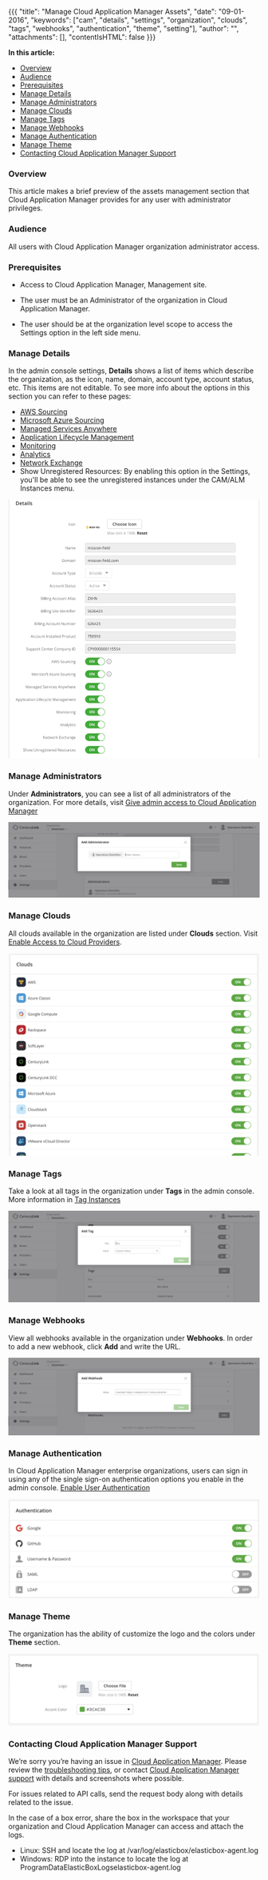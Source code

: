 {{{
"title": "Manage Cloud Application Manager Assets",
"date": "09-01-2016",
"keywords": ["cam", "details", "settings", "organization", "clouds",
"tags", "webhooks", "authentication", "theme", "setting"],
"author": "",
"attachments": [],
"contentIsHTML": false
}}}

**In this article:**

* [Overview](#overview)
* [Audience](#audience)
* [Prerequisites](#prerequisites)
* [Manage Details](#manage-details)
* [Manage Administrators](#manage-administrators)
* [Manage Clouds](#manage-clouds)
* [Manage Tags](#manage-tags)
* [Manage Webhooks](#manage-webhooks)
* [Manage Authentication](#manage-authentication)
* [Manage Theme](#manage-theme)
* [Contacting Cloud Application Manager Support](#contacting-cloud-application-manager-support)


### Overview

This article makes a brief preview of the assets management section that Cloud Application Manager provides for any user with administrator privileges.

### Audience

All users with Cloud Application Manager organization administrator access.

### Prerequisites

* Access to Cloud Application Manager, Management site.

* The user must be an Administrator of the organization in Cloud Application Manager.

* The user should be at the organization level scope to access the Settings option in the left side menu.


### Manage Details

In the admin console settings, **Details** shows a list of items which describe the organization, as the icon, name, domain, account type, account status, etc. This items are not editable.
To see more info about the options in this section you can refer to these pages:

* [AWS Sourcing](https://www.ctl.io/knowledge-base/cloud-application-manager/cloud-optimization/partner-cloud-integration)
* [Microsoft Azure Sourcing](https://www.ctl.io/knowledge-base/cloud-application-manager/cloud-optimization/partner-cloud-integration/)
* [Managed Services Anywhere](https://www.ctl.io/cloud-application-manager/managed-services-anywhere)
* [Application Lifecycle Management](https://www.ctl.io/cloud-application-manager/application-lifecycle-management)
* [Monitoring](https://www.ctl.io/knowledge-base/cloud-application-manager/monitoring/cammonitoringui)
* [Analytics](https://www.ctl.io/knowledge-base/cloud-application-manager/analytics)
* [Network Exchange](https://www.ctl.io/knowledge-base/network/network-exchange-getting-started-guide)
* Show Unregistered Resources: By enabling this option in the Settings, you'll be able to see the unregistered instances under the CAM/ALM Instances menu.

![Organization Settings - Details](../../images/cloud-application-manager/admin-assets1.png)

### Manage Administrators

Under **Administrators**, you can see a list of all administrators of the organization. For more details, visit [Give admin access to Cloud Application Manager](admin-access.md)

![admin-assets2.png](../../images/cloud-application-manager/admin-assets2.png)

### Manage Clouds

All clouds available in the organization are listed under **Clouds** section. Visit [Enable Access to Cloud Providers](provider-access.md).

![admin-assets3.png](../../images/cloud-application-manager/admin-assets3.png)

### Manage Tags

Take a look at all tags in the organization under **Tags** in the admin console. More information in [Tag Instances](resource-tags.md)

![admin-assets4.png](../../images/cloud-application-manager/admin-assets4.png)

### Manage Webhooks

View all webhooks available in the organization under **Webhooks**. In order to add a new webhook, click **Add** and write the URL.

![admin-assets5.png](../../images/cloud-application-manager/admin-assets5.png)

### Manage Authentication

In Cloud Application Manager enterprise organizations, users can sign in using any of the single sign-on authentication options you enable in the admin console. [Enable User Authentication](user-authentication.md)

![admin-assets6.png](../../images/cloud-application-manager/admin-assets6.png)

### Manage Theme

The organization has the ability of customize the logo and the colors under **Theme** section.

![admin-assets7.png](../../images/cloud-application-manager/admin-assets7.png)


### Contacting Cloud Application Manager Support

We’re sorry you’re having an issue in [Cloud Application Manager](https://www.ctl.io/cloud-application-manager/). Please review the [troubleshooting tips](../Troubleshooting/troubleshooting-tips.md), or contact [Cloud Application Manager support](mailto:incident@CenturyLink.com) with details and screenshots where possible.

For issues related to API calls, send the request body along with details related to the issue.

In the case of a box error, share the box in the workspace that your organization and Cloud Application Manager can access and attach the logs.
* Linux: SSH and locate the log at /var/log/elasticbox/elasticbox-agent.log
* Windows: RDP into the instance to locate the log at ProgramDataElasticBoxLogselasticbox-agent.log
